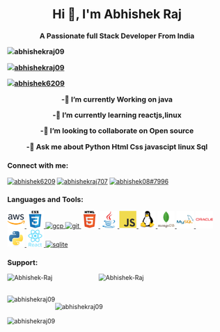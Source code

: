 <h1 align="center">Hi 👋, I'm Abhishek Raj</h1>
<h3 align="center">A Passionate full Stack Developer From India
<p align="left"> <img src="https://komarev.com/ghpvc/?username=abhishekraj09&label=Profile%20views&color=0e75b6&style=flat" alt="abhishekraj09" />
<p align="left"> <a href="https://github.com/ryo-ma/github-profile-trophy"><img src="https://github-profile-trophy.vercel.app/?username=abhishekraj09" alt="abhishekraj09" /></a> </p>
<p align="left"> <a href="https://twitter.com/abhishek6209" target="blank"><img src="https://img.shields.io/twitter/follow/abhishek6209?logo=twitter&style=for-the-badge" alt="abhishek6209" /></a> </p>
   
 -🔭 I’m currently Working on **java**
  
 -🌱 I’m currently learning **reactjs,linux**
  
  -👯 I’m looking to collaborate on **Open source**

  -💬 Ask me about **Python Html Css javascipt linux Sql**

<h3 align="left">Connect with me:</h3>
<p align="left">
<a href="https://twitter.com/abhishek6209" target="blank"><img align="center" src="https://raw.githubusercontent.com/rahuldkjain/github-profile-readme-generator/master/src/images/icons/Social/twitter.svg" alt="abhishek6209" height="30" width="40" /></a>
<a href="https://linkedin.com/in/abhishekraj707" target="blank"><img align="center" src="https://raw.githubusercontent.com/rahuldkjain/github-profile-readme-generator/master/src/images/icons/Social/linked-in-alt.svg" alt="abhishekraj707" height="30" width="40" /></a>
<a href="https://discord.gg/abhishek08#7996" target="blank"><img align="center" src="https://raw.githubusercontent.com/rahuldkjain/github-profile-readme-generator/master/src/images/icons/Social/discord.svg" alt="abhishek08#7996" height="30" width="40" /></a>
</p>

<h3 align="left">Languages and Tools:</h3>
<p align="left"> <a href="https://aws.amazon.com" target="_blank" rel="noreferrer"> <img src="https://raw.githubusercontent.com/devicons/devicon/master/icons/amazonwebservices/amazonwebservices-original-wordmark.svg" alt="aws" width="40" height="40"/> </a> <a href="https://www.w3schools.com/css/" target="_blank" rel="noreferrer"> <img src="https://raw.githubusercontent.com/devicons/devicon/master/icons/css3/css3-original-wordmark.svg" alt="css3" width="40" height="40"/> </a> <a href="https://cloud.google.com" target="_blank" rel="noreferrer"> <img src="https://www.vectorlogo.zone/logos/google_cloud/google_cloud-icon.svg" alt="gcp" width="40" height="40"/> </a> <a href="https://git-scm.com/" target="_blank" rel="noreferrer"> <img src="https://www.vectorlogo.zone/logos/git-scm/git-scm-icon.svg" alt="git" width="40" height="40"/> </a> <a href="https://www.w3.org/html/" target="_blank" rel="noreferrer"> <img src="https://raw.githubusercontent.com/devicons/devicon/master/icons/html5/html5-original-wordmark.svg" alt="html5" width="40" height="40"/> </a> <a href="https://www.java.com" target="_blank" rel="noreferrer"> <img src="https://raw.githubusercontent.com/devicons/devicon/master/icons/java/java-original.svg" alt="java" width="40" height="40"/> </a> <a href="https://developer.mozilla.org/en-US/docs/Web/JavaScript" target="_blank" rel="noreferrer"> <img src="https://raw.githubusercontent.com/devicons/devicon/master/icons/javascript/javascript-original.svg" alt="javascript" width="40" height="40"/> </a> <a href="https://www.linux.org/" target="_blank" rel="noreferrer"> <img src="https://raw.githubusercontent.com/devicons/devicon/master/icons/linux/linux-original.svg" alt="linux" width="40" height="40"/> </a> <a href="https://www.mongodb.com/" target="_blank" rel="noreferrer"> <img src="https://raw.githubusercontent.com/devicons/devicon/master/icons/mongodb/mongodb-original-wordmark.svg" alt="mongodb" width="40" height="40"/> </a> <a href="https://www.mysql.com/" target="_blank" rel="noreferrer"> <img src="https://raw.githubusercontent.com/devicons/devicon/master/icons/mysql/mysql-original-wordmark.svg" alt="mysql" width="40" height="40"/> </a> <a href="https://www.oracle.com/" target="_blank" rel="noreferrer"> <img src="https://raw.githubusercontent.com/devicons/devicon/master/icons/oracle/oracle-original.svg" alt="oracle" width="40" height="40"/> </a> <a href="https://www.python.org" target="_blank" rel="noreferrer"> <img src="https://raw.githubusercontent.com/devicons/devicon/master/icons/python/python-original.svg" alt="python" width="40" height="40"/> </a> <a href="https://reactjs.org/" target="_blank" rel="noreferrer"> <img src="https://raw.githubusercontent.com/devicons/devicon/master/icons/react/react-original-wordmark.svg" alt="react" width="40" height="40"/> </a> <a href="https://www.sqlite.org/" target="_blank" rel="noreferrer"> <img src="https://www.vectorlogo.zone/logos/sqlite/sqlite-icon.svg" alt="sqlite" width="40" height="40"/> </a> </p>

<h3 align="left">Support:</h3>
<p><a href="https://www.buymeacoffee.com/Abhishek-Raj"> <img align="left" src="https://cdn.buymeacoffee.com/buttons/v2/default-yellow.png" height="50" width="210" alt="Abhishek-Raj" /></a><a href="https://ko-fi.com/Abhishek-Raj"> <img align="left" src="https://cdn.ko-fi.com/cdn/kofi3.png?v=3" height="50" width="210" alt="Abhishek-Raj" /></a></p><br><br>

<p><img align="left" src="https://github-readme-stats.vercel.app/api/top-langs?username=abhishekraj09&show_icons=true&locale=en&layout=compact" alt="abhishekraj09" /></p>

<p>&nbsp;<img align="center" src="https://github-readme-stats.vercel.app/api?username=abhishekraj09&show_icons=true&locale=en" alt="abhishekraj09" /></p>

<p><img align="center" src="https://github-readme-streak-stats.herokuapp.com/?user=abhishekraj09&" alt="abhishekraj09" /></p>
